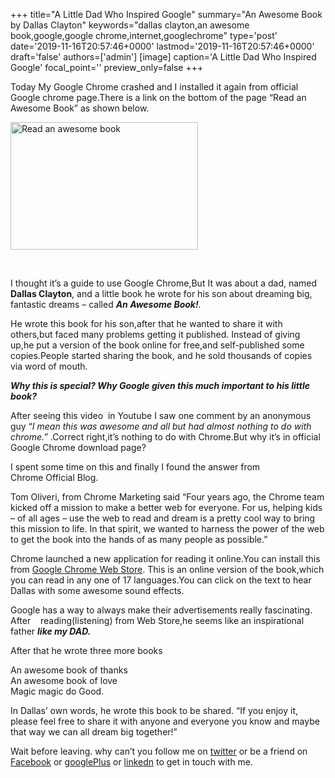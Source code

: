 +++
title="A Little Dad Who Inspired Google"
summary="An Awesome Book by Dallas Clayton"
keywords="dallas clayton,an awesome book,google,google chrome,internet,googlechrome"
type='post'
date='2019-11-16T20:57:46+0000'
lastmod='2019-11-16T20:57:46+0000'
draft='false'
authors=['admin']
[image]
caption='A Little Dad Who Inspired Google'
focal_point=''
preview_only=false
+++








Today My Google Chrome crashed and I installed it again from&nbsp;official Google chrome page.There is a link on the bottom of the page “Read an Awesome Book” as shown below.

<a href="https://arun-arungudellicom.netdna-ssl.com/wp-content/uploads/2012/10/Read-an-awesome-book.png"><img class="aligncenter size-medium wp-image-408" title="Read an awesome book" alt="Read an awesome book" src="https://arun-arungudellicom.netdna-ssl.com/wp-content/uploads/2012/10/Read-an-awesome-book-300x204.png" width="300" height="204" srcset="https://arun-arungudellicom.netdna-ssl.com/wp-content/uploads/2012/10/Read-an-awesome-book-300x204.png 300w, https://arun-arungudellicom.netdna-ssl.com/wp-content/uploads/2012/10/Read-an-awesome-book.png 963w" sizes="(max-width: 300px) 100vw, 300px"></a>

&nbsp;

I thought it’s a guide to use Google Chrome,But It was about a dad, named <strong>Dallas Clayton</strong>, and a little book he wrote for his son about dreaming big, fantastic dreams – called&nbsp;<em><strong>An Awesome Book!</strong>.</em>

He wrote this book for his son,after that he wanted to share it with others,but faced many problems getting it published. Instead of giving up,he put a version of the book online for free,and self-published some copies.People started sharing the book, and he sold thousands of copies via word of mouth.

<em><strong>Why this is special? Why Google given this much important to his little book?</strong></em>

<em><strong></strong></em>After seeing this video &nbsp;in Youtube I saw one comment by an&nbsp;anonymous guy “<em>I mean this was awesome and all but had almost nothing to do with chrome.”</em>&nbsp;.Correct right,it’s nothing to do with Chrome.But why it’s in official Google Chrome download page?

I spent some time on this and finally I found the answer from Chrome&nbsp;Official&nbsp;Blog.

Tom Oliveri, from Chrome Marketing said “Four years ago, the Chrome team kicked off a mission to make a better web for everyone. For us, helping kids – of all ages – use the web to read and dream is a pretty cool way to bring this mission to life. In that spirit, we wanted to harness the power of the web to get the book into the hands of as many people as possible.”

Chrome launched a new application for reading it online.You can install this from <a href="https://chrome.google.com/webstore/detail/an-awesome-book/jcafjdhiidcpdgpdbpnllmpheogojkfl?hl=en" target="_blank">Google Chrome Web Store</a>. This is an online version of the book,which you can read in any one of 17 languages.You can click on the text to hear Dallas with some awesome sound effects.

Google has a way to always make their advertisements really fascinating. After &nbsp; &nbsp;reading(listening) from Web Store,he seems like an inspirational father <em><strong>like my DAD.</strong></em>

After that he wrote three more books

An awesome book of thanks<br>
An awesome book of love<br>
Magic magic do Good.

In Dallas’ own words, he wrote this book to be shared. “If you enjoy it, please feel free to share it with anyone and everyone you know and maybe that way we can all dream big together!”

Wait before leaving.
why can’t you follow me on <a href="https://twitter.com/arungudelli" target="_blank">twitter</a> or be a friend on <a href="https://www.facebook.com/gudelliArun" target="_blank">Facebook</a> or <a href="https://plus.google.com/+ArunkumarGudelli" target="_blank">googlePlus</a> or <a href="https://www.linkedin.com/in/arungudelli/" target="_blank">linkedn</a> to get in touch with me.









